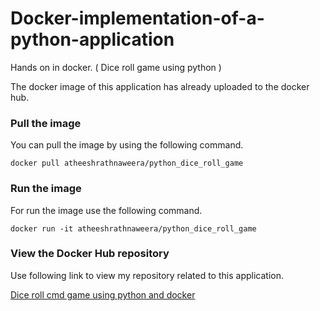 # Docker-implementation-of-a-python-application
Hands on in docker. ( Dice roll game using python ) 

The docker image of this application has already uploaded to the docker hub.

### Pull the image

  You can pull the image by using the following command.

   ```docker pull atheeshrathnaweera/python_dice_roll_game```

### Run the image

  For run the image use the following command.

   ```docker run -it atheeshrathnaweera/python_dice_roll_game```
   
### View the Docker Hub repository

  Use following link to view my repository related to this application.
  
  [Dice roll cmd game using python and docker](https://hub.docker.com/r/atheeshrathnaweera/python_dice_roll_game)
